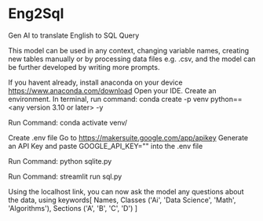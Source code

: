 # Eng2Sql
Gen AI to translate English to SQL Query

This model can be used in any context, changing variable names, creating new tables manually or by processing data files e.g. .csv, and the model can be further developed by writing more prompts.

If you havent already, install anaconda on your device https://www.anaconda.com/download
Open your IDE. Create an environment. In terminal, run command: 
  conda create -p venv python==<any version 3.10 or later> -y

Run Command: 
  conda activate venv/

Create .env file
Go to https://makersuite.google.com/app/apikey
Generate an API Key and paste GOOGLE_API_KEY="<apiKey>" into the .env file          

Run Command:
  python sqlite.py

Run Command:
  streamlit run sql.py

Using the localhost link, you can now ask the model any questions about the data, using keywords[
  Names,
  Classes ('Ai', 'Data Science', 'Math', 'Algorithms'),
  Sections ('A', 'B', 'C', 'D')
]

